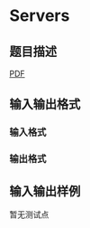 # Servers

## 题目描述

[problemUrl]: https://uva.onlinejudge.org/index.php?option=com_onlinejudge&Itemid=8&category=446&page=show_problem&problem=4057

[PDF](https://uva.onlinejudge.org/external/13/p1311.pdf)

## 输入输出格式

### 输入格式

### 输出格式

## 输入输出样例

暂无测试点

